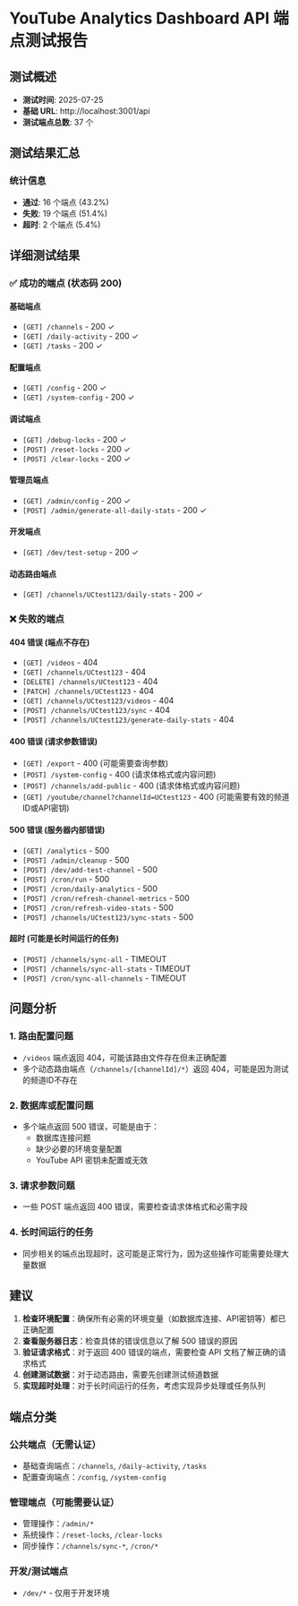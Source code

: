 # YouTube Analytics Dashboard API 端点测试报告

## 测试概述
- **测试时间**: 2025-07-25
- **基础 URL**: http://localhost:3001/api
- **测试端点总数**: 37 个

## 测试结果汇总

### 统计信息
- **通过**: 16 个端点 (43.2%)
- **失败**: 19 个端点 (51.4%)
- **超时**: 2 个端点 (5.4%)

## 详细测试结果

### ✅ 成功的端点 (状态码 200)

#### 基础端点
- `[GET] /channels` - 200 ✓
- `[GET] /daily-activity` - 200 ✓
- `[GET] /tasks` - 200 ✓

#### 配置端点
- `[GET] /config` - 200 ✓
- `[GET] /system-config` - 200 ✓

#### 调试端点
- `[GET] /debug-locks` - 200 ✓
- `[POST] /reset-locks` - 200 ✓
- `[POST] /clear-locks` - 200 ✓

#### 管理员端点
- `[GET] /admin/config` - 200 ✓
- `[POST] /admin/generate-all-daily-stats` - 200 ✓

#### 开发端点
- `[GET] /dev/test-setup` - 200 ✓

#### 动态路由端点
- `[GET] /channels/UCtest123/daily-stats` - 200 ✓

### ❌ 失败的端点

#### 404 错误 (端点不存在)
- `[GET] /videos` - 404
- `[GET] /channels/UCtest123` - 404
- `[DELETE] /channels/UCtest123` - 404
- `[PATCH] /channels/UCtest123` - 404
- `[GET] /channels/UCtest123/videos` - 404
- `[POST] /channels/UCtest123/sync` - 404
- `[POST] /channels/UCtest123/generate-daily-stats` - 404

#### 400 错误 (请求参数错误)
- `[GET] /export` - 400 (可能需要查询参数)
- `[POST] /system-config` - 400 (请求体格式或内容问题)
- `[POST] /channels/add-public` - 400 (请求体格式或内容问题)
- `[GET] /youtube/channel?channelId=UCtest123` - 400 (可能需要有效的频道ID或API密钥)

#### 500 错误 (服务器内部错误)
- `[GET] /analytics` - 500
- `[POST] /admin/cleanup` - 500
- `[POST] /dev/add-test-channel` - 500
- `[POST] /cron/run` - 500
- `[POST] /cron/daily-analytics` - 500
- `[POST] /cron/refresh-channel-metrics` - 500
- `[POST] /cron/refresh-video-stats` - 500
- `[POST] /channels/UCtest123/sync-stats` - 500

#### 超时 (可能是长时间运行的任务)
- `[POST] /channels/sync-all` - TIMEOUT
- `[POST] /channels/sync-all-stats` - TIMEOUT
- `[POST] /cron/sync-all-channels` - TIMEOUT

## 问题分析

### 1. 路由配置问题
- `/videos` 端点返回 404，可能该路由文件存在但未正确配置
- 多个动态路由端点（`/channels/[channelId]/*`）返回 404，可能是因为测试的频道ID不存在

### 2. 数据库或配置问题
- 多个端点返回 500 错误，可能是由于：
  - 数据库连接问题
  - 缺少必要的环境变量配置
  - YouTube API 密钥未配置或无效

### 3. 请求参数问题
- 一些 POST 端点返回 400 错误，需要检查请求体格式和必需字段

### 4. 长时间运行的任务
- 同步相关的端点出现超时，这可能是正常行为，因为这些操作可能需要处理大量数据

## 建议

1. **检查环境配置**：确保所有必需的环境变量（如数据库连接、API密钥等）都已正确配置
2. **查看服务器日志**：检查具体的错误信息以了解 500 错误的原因
3. **验证请求格式**：对于返回 400 错误的端点，需要检查 API 文档了解正确的请求格式
4. **创建测试数据**：对于动态路由，需要先创建测试频道数据
5. **实现超时处理**：对于长时间运行的任务，考虑实现异步处理或任务队列

## 端点分类

### 公共端点（无需认证）
- 基础查询端点：`/channels`, `/daily-activity`, `/tasks`
- 配置查询端点：`/config`, `/system-config`

### 管理端点（可能需要认证）
- 管理操作：`/admin/*`
- 系统操作：`/reset-locks`, `/clear-locks`
- 同步操作：`/channels/sync-*`, `/cron/*`

### 开发/测试端点
- `/dev/*` - 仅用于开发环境